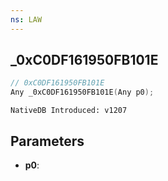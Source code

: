 ```yaml
---
ns: LAW
---
```

## _0xC0DF161950FB101E

```c
// 0xC0DF161950FB101E
Any _0xC0DF161950FB101E(Any p0);
```

```
NativeDB Introduced: v1207
```

## Parameters
* **p0**:
